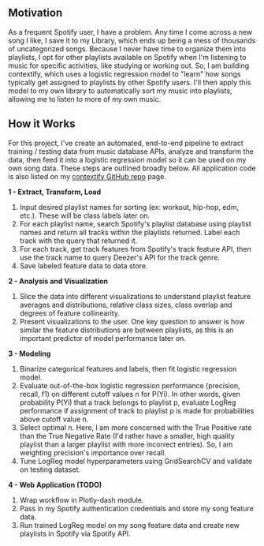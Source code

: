 ## Motivation
As a frequent Spotify user, I have a problem. Any time I come across a new song I like, I save it to my Library, which ends up being a mess of thousands of uncategorized songs.
Because I never have time to organize them into playlists, I opt for other playlists available on Spotify when I'm listening to music for specific activities, like studying or working out. 
So, I am building contextify, which uses a logistic regression model to "learn" how songs typically get 
assigned to playlists by other Spotify users. I'll then apply this model to my own library to automatically sort my music into playlists, allowing me to listen
to more of my own music. 

## How it Works
For this project, I've create an automated, end-to-end pipeline to extract training / testing data from music database APIs, analyze and transform the data, then feed it into a logistic 
regression model so it can be used on my own song data. These steps are outlined broadly below. All application code is also listed on my [contextify GitHub repo](https://github.com/andrec279/contextify) page.  
  
**1 - Extract, Transform, Load**
1. Input desired playlist names for sorting (ex: workout, hip-hop, edm, etc.). These will be class labels later on.
2. For each playlist name, search Spotify's playlist database using playlist names and return all tracks within the playlists returned. Label each track with the query that returned it.
3. For each track, get track features from Spotify's track feature API, then use the track name to query Deezer's API for the track genre.
4. Save labeled feature data to data store.  
  
**2 - Analysis and Visualization**
1. Slice the data into different visualizations to understand playlist feature averages and distributions, relative class sizes, class overlap and degrees of feature collinearity. 
2. Present visualizations to the user. One key question to answer is how similar the feature distributions are between playlists, as this is an important predictor of model performance later on.

**3 - Modeling**
1. Binarize categorical features and labels, then fit logistic regression model.
2. Evaluate out-of-the-box logistic regression performance (precision, recall, f1) on different cutoff values n for P(Yi). In other words, given probability P(Yi) that a track belongs to playlist p, 
evaluate LogReg performance if assignment of track to playlist p is made for probabilities above cutoff value n.
3. Select optimal n. Here, I am more concerned with the True Positive rate than the True Negative Rate (I'd rather have a smaller, high quality playlist than a larger playlist
with more incorrect entries). So, I am weighting precision's importance over recall.
4. Tune LogReg model hyperparameters using GridSearchCV and validate on testing dataset.

**4 - Web Application (TODO)**
1. Wrap workflow in Plotly-dash module.
2. Pass in my Spotify authentication credentials and store my song feature data.
3. Run trained LogReg model on my song feature data and create new playlists in Spotify via Spotify API.
